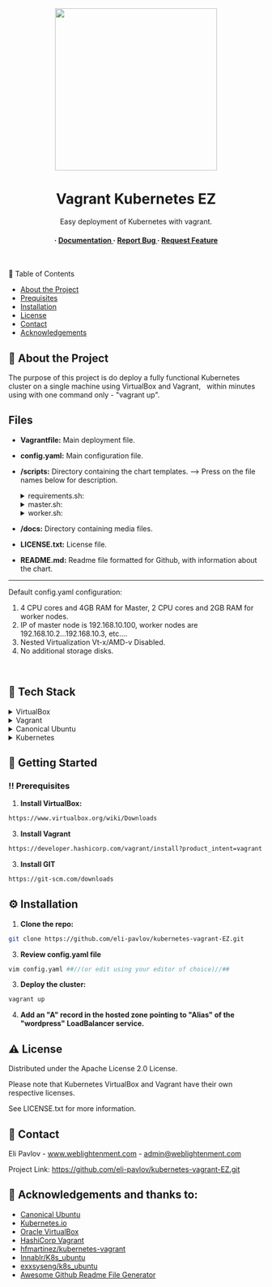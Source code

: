 <div align='center'>
<img src= "https://miro.medium.com/v2/resize:fit:720/format:webp/1*f1hLnqSswkvl8TVKMMjyFw.png" width=320 />
<h1>Vagrant Kubernetes EZ</h1>
 
<p>Easy deployment of Kubernetes with vagrant.</p>

<h4> <span> · </span> <a href="https://github.com/eli-pavlov/kubernetes-vagrant-EZ/blob/master/README.md"> Documentation </a> <span> · </span> <a href="https://github.com/eli-pavlov/helm-wordpress-mariadb/issues"> Report Bug </a> <span> · </span> <a href="https://github.com/eli-pavlov/kubernetes-vagrant-EZ/issues"> Request Feature </a> </h4>

$~~$

</div>

 :notebook_with_decorative_cover: Table of Contents

- [About the Project](#star2-about-the-project)
- [Prequisites](#space_invader-tech-stack)
- [Installation](#gear-installation)
- [License](#warning-license)
- [Contact](#handshake-contact)
- [Acknowledgements](#gem-acknowledgements)


## :star2: About the Project
The purpose of this project is do deploy a fully functional Kubernetes cluster on a single machine using VirtualBox and Vagrant, $~$ 
within minutes using with one command only - "vagrant up".

## Files

- **Vagrantfile:** Main deployment file.
- **config.yaml:** Main configuration file.
- **/scripts:** Directory containing the chart templates. --> Press on the file names below for description.


  
  <details> <summary>requirements.sh:</summary> <ul>
  - Script to install required packages on all VM's.
  </ul> </details>
    <details> <summary>master.sh:</summary> <ul>
  -  Script to Install Master node specific packages and initialize the Kubernetes cluster.
  </ul> </details>
    <details> <summary>worker.sh:</summary> <ul>
  - Script to join worker nodes to the cluster.
  </ul> </details>
- **/docs:** Directory containing media files.
- **LICENSE.txt:** License file.
- **README.md:** Readme file formatted for Github, with information about the chart.

---

Default config.yaml configuration:
1. 4 CPU cores and 4GB RAM for Master, 2 CPU cores and 2GB RAM for worker nodes.
2. IP of master node is 192.168.10.100, worker nodes are 192.168.10.2...192.168.10.3, etc....
3. Nested Virtualization Vt-x/AMD-v Disabled.
4. No additional storage disks.

$~$
$~$

## :space_invader: Tech Stack
<details> <summary>VirtualBox</summary> <ul>
<li><a href="https://www.virtualbox.org">VirtualBox</a></li>
</ul> </details>
<details> <summary>Vagrant</summary> <ul>
<li><a href="https://www.vagrantup.com">Vagrant</a></li>
</ul> </details>
<details> <summary>Canonical Ubuntu</summary> <ul>
<li><a href="https://www.ubuntu.com">Canonical Ubuntu</a></li>
</ul> </details>
<details> <summary>Kubernetes</summary> <ul>
<li><a href="https://kubernetes.io">Kubernetes</a></li>
</ul> </details>

## :toolbox: Getting Started

### :bangbang: Prerequisites

1. **Install VirtualBox:**
```bash
https://www.virtualbox.org/wiki/Downloads
```
3. **Install Vagrant**
```bash
https://developer.hashicorp.com/vagrant/install?product_intent=vagrant
```
3. **Install GIT**
```bash
https://git-scm.com/downloads
```


## :gear: Installation

1. **Clone the repo:**
```bash
git clone https://github.com/eli-pavlov/kubernetes-vagrant-EZ.git
```
3. **Review config.yaml file**
```bash
vim config.yaml ##//(or edit using your editor of choice)//##
```
3. **Deploy the cluster:**
```bash
vagrant up
```

4. **Add an "A" record in the hosted zone pointing to "Alias" of the "wordpress" LoadBalancer service.**
$~~$

## :warning: License

Distributed under the Apache License 2.0 License.

Please note that Kubernetes VirtualBox and Vagrant have their own respective licenses. 

See LICENSE.txt for more information.
$~$

## :handshake: Contact

Eli Pavlov - www.weblightenment.com - admin@weblightenment.com

Project Link: https://github.com/eli-pavlov/kubernetes-vagrant-EZ.git
$~$

## :gem: Acknowledgements and thanks to:
- [Canonical Ubuntu](https://ubuntu.com/community/governance/canonical)
- [Kubernetes.io](https://kubernetes.io/docs)
- [Oracle VirtualBox](https://www.virtualbox.org)
- [HashiCorp Vagrant](https://www.vagrantup.com)
- [hfmartinez/kubernetes-vagrant](https://github.com/hfmartinez/kubernetes-vagrant)
- [Innablr/K8s_ubuntu](https://github.com/Innablr/k8s_ubuntu)
- [exxsyseng/k8s_ubuntu](https://bitbucket.org/exxsyseng/k8s_ubuntu/src/master/)
- [Awesome Github Readme File Generator](https://www.genreadme.cloud/)
